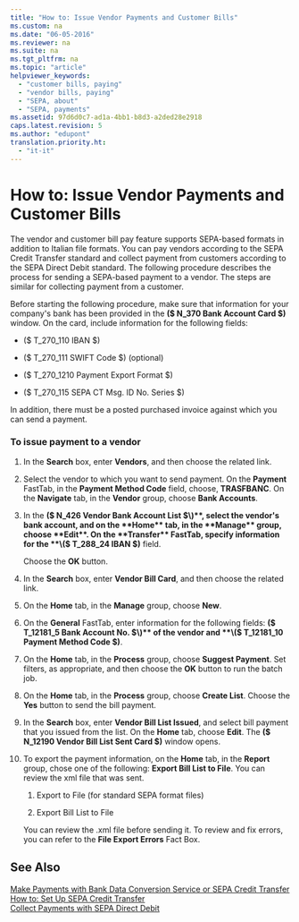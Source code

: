 ```yaml
---
title: "How to: Issue Vendor Payments and Customer Bills"
ms.custom: na
ms.date: "06-05-2016"
ms.reviewer: na
ms.suite: na
ms.tgt_pltfrm: na
ms.topic: "article"
helpviewer_keywords: 
  - "customer bills, paying"
  - "vendor bills, paying"
  - "SEPA, about"
  - "SEPA, payments"
ms.assetid: 97d6d0c7-ad1a-4bb1-b8d3-a2ded28e2918
caps.latest.revision: 5
ms.author: "edupont"
translation.priority.ht: 
  - "it-it"
---
```

# How to: Issue Vendor Payments and Customer Bills
The vendor and customer bill pay feature supports SEPA\-based formats in addition to Italian file formats. You can pay vendors according to the SEPA Credit Transfer standard and collect payment from customers according to the SEPA Direct Debit standard. The following procedure describes the process for sending a SEPA\-based payment to a vendor. The steps are similar for collecting payment from a customer.  
  
 Before starting the following procedure, make sure that information for your company's bank has been provided in the **\($ N\_370 Bank Account Card $\)** window. On the card, include information for the following fields:  
  
-   \($ T\_270\_110 IBAN $\)  
  
-   \($ T\_270\_111 SWIFT Code $\) \(optional\)  
  
-   \($ T\_270\_1210 Payment Export Format $\)  
  
-   \($ T\_270\_115 SEPA CT Msg. ID No. Series $\)  
  
 In addition, there must be a posted purchased invoice against which you can send a payment.  
  
### To issue payment to a vendor  
  
1.  In the **Search** box, enter **Vendors**, and then choose the related link.  
  
2.  Select the vendor to which you want to send payment. On the **Payment** FastTab, in the **Payment Method Code** field, choose, **TRASFBANC**. On the **Navigate** tab, in the **Vendor** group, choose **Bank Accounts**.  
  
3.  In the **\($ N\_426 Vendor Bank Account List $\)**, select the vendor's bank account, and on the **Home** tab, in the **Manage** group, choose **Edit**. On the **Transfer** FastTab, specify information for the **\($ T\_288\_24 IBAN $\)** field.  
  
     Choose the **OK** button.  
  
4.  In the **Search** box, enter **Vendor Bill Card**, and then choose the related link.  
  
5.  On the **Home** tab, in the **Manage** group, choose **New**.  
  
6.  On the **General** FastTab, enter information for the following fields: **\($ T\_12181\_5 Bank Account No. $\)** of the vendor and **\($ T\_12181\_10 Payment Method Code $\)**.  
  
7.  On the **Home** tab, in the **Process** group, choose **Suggest Payment**. Set filters, as appropriate, and then choose the **OK** button to run the batch job.  
  
8.  On the **Home** tab, in the **Process** group, choose **Create List**. Choose the **Yes** button to send the bill payment.  
  
9. In the **Search** box, enter **Vendor Bill List Issued**, and select bill payment that you issued from the list. On the **Home** tab, choose **Edit**. The **\($ N\_12190 Vendor Bill List Sent Card $\)** window opens.  
  
10. To export the payment information, on the **Home** tab, in the **Report** group, chose one of the following: **Export Bill List to File**. You can review the xml file that was sent.  
  
    1.  Export to File \(for standard SEPA format files\)  
  
    2.  Export Bill List to File  
  
     You can review the .xml file before sending it. To review and fix errors, you can refer to the **File Export Errors** Fact Box.  
  
## See Also  
 [Make Payments with Bank Data Conversion Service or SEPA Credit Transfer](../../Finance/make-payments-with-bank-data-conversion-service-or-sepa-credit-transfer.md)   
 [How to: Set Up SEPA Credit Transfer](../../BusinessFunctionality/DataExchange/how-to-set-up-sepa-credit-transfer.md)   
 [Collect Payments with SEPA Direct Debit](../../Finance/collect-payments-with-sepa-direct-debit.md)